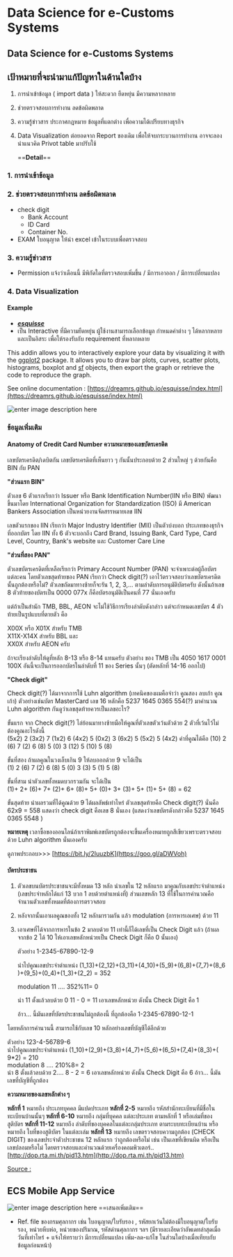 # Data Science for e-Customs Systems

## Data Science for e-Customs Systems

## เป้าหมายที่จะนำมาแก้ปัญหาในด้านใดบ้าง

1. การนำเข้าข้อมูล \( import data \) ให้สะดวก ยืดหยุ่น มีความหลากหลาย 
2. ช่วยตรวจสอบการทำงาน ลดข้อผิดพลาด
3. ความรู้ข่าวสาร ประกาศกฎหมาย ข้อมูลที่แตกต่าง เพื่อความได้เปรียบทางธุรกิจ
4. Data Visualization ต่อยอดจาก Report ของเดิม เพื่อให้จบกระบวนการทำงาน อาจจะลองนำแนวคิด Privot table มาปรับใช้

   ==**Detail**==

### 1. การนำเข้าข้อมูล

### 2. ช่วยตรวจสอบการทำงาน ลดข้อผิดพลาด

* check digit 
  * Bank Account
  * ID Card
  * Container No.
* EXAM ใบอนุญาต ให้นำ excel เข้าในระบบเพื่อตรวจสอบ

### 3. ความรู้ข่าวสาร

* Permission แจ้งว่าเดือนนี้ มีพิกัดใดที่ตรวจสอบเพิ่มขึ้น / มีการเอาออก / มีการเปลี่ยนแปลง

### 4. Data Visualization

#### Example

* [_**esquisse**_](https://github.com/dreamRs/esquisse) 
* เป็น Interactive ที่มีความยืดหยุ่น ผู้ใช้งานสามารถเลือกข้อมูล กำหนดค่าต่าง ๆ ได้หลากหลายและเป็นอิสระ เพื่อให้รองรับกับ requirement ที่หลากหลาย 

This addin allows you to interactively explore your data by visualizing it with the [ggplot2](https://github.com/tidyverse/ggplot2) package. It allows you to draw bar plots, curves, scatter plots, histograms, boxplot and [sf](https://github.com/r-spatial/sf) objects, then export the graph or retrieve the code to reproduce the graph.

See online documentation : [https://dreamrs.github.io/esquisse/index.html](https://dreamrs.github.io/esquisse/index.html)

![enter image description here](https://github.com/dreamRs/esquisse/raw/master/man/figures/esquisse.gif)

### ข้อมูลเพิ่มเติม

#### Anatomy of Credit Card Number ความหมายของเลขบัตรเครดิต

เลขบัตรเครดิต/เดบิตกัน เลขบัตรเครดิตที่เห็นยาว ๆ กันนั้นประกอบด้วย 2 ส่วนใหญ่ ๆ ด้วยกันคือ BIN กับ PAN

**"ส่วนแรก BIN"**

ตัวเลข 6 ตัวแรกเรียกว่า Issuer หรือ Bank Identification Number\(IIN หรือ BIN\) พัฒนาขึ้นมาโดย International Organization for Standardization \(ISO\) มี American Bankers Association เป็นหน่วยงานจัดสรรหมายเลข IIN

เลขตัวแรกของ IIN เรียกว่า Major Industry Identifier \(MII\) เป็นตัวบ่งบอก ประเภทของธุรกิจที่ออกบัตร โดย IIN ทั้ง 6 ตัวจะบอกถึง Card Brand, Issuing Bank, Card Type, Card Level, Country, Bank's website และ Customer Care Line

**"ส่วนที่สอง PAN"**

ตัวเลขบัตรเครดิตที่เหลือเรียกว่า Primary Account Number \(PAN\) จะจำเพาะต่อผู้ถือบัตรแต่ละคน โดยตัวเลขสุดท้ายของ PAN เรียกว่า Check digit\(?\) เอาไว้ตรวจสอบว่าเลขบัตรเครดิตนั้นถูกต้องหรือไม่? ตัวเลขถัดมาทางซ้ายก็จะรัน 1, 2, 3,... ตามลำดับการอนุมัติบัตรครับ ดังนั้นถ้าเลข 8 ตัวท้ายของบัตรเป็น 0000 077x ก็คือบัตรอนุมัติเป็นคนที่ 77 นั่นเองครับ

แต่ถ้าเป็นสำนัก TMB, BBL, AEON จะไม่ใช้วิธีการเรียงลำดับดังกล่าว แต่จะกำหนดเลขบัตร 4 ตัวท้ายเป็นรูปแบบที่ตายตัว คือ

X00X หรือ X01X สำหรับ TMB  
X11X-X14X สำหรับ BBL และ  
XX0X สำหรับ AEON ครับ

ถ้าจะเรียงลำดับให้ดูที่หลัก 8-13 หรือ 8-14 แทนครับ ตัวอย่าง ของ TMB เป็น 4050 1617 0001 100X อันนี้จะเป็นการออกบัตรในลำดับที่ 11 ของ Series นั้นๆ \(ตัดหลักที่ 14-16 ออกไป\)

**"Check digit"**

Check digit\(?\) ได้มาจากการใช้ Luhn algorithm \(เทคนิคของผมคือจำว่า คูณสอง ลบเก้า คูณเก้า\) ตัวอย่างเช่นบัตร MasterCard เลข 16 หลักคือ 5237 1645 0365 554\(?\) มาคำนวณ Luhn algorithm กันดูว่าเลขสุดท้ายควรเป็นเลขอะไร?

ขั้นแรก จาก Check digit\(?\) ไล่ย้อนมาทางซ้ายมือให้คูณที่ตัวเลขตัวเว้นตัวด้วย 2 ตัวที่เว้นไว้ไม่ต้องคูณอะไรดังนี้  
\(5x2\) 2 \(3x2\) 7 \(1x2\) 6 \(4x2\) 5 \(0x2\) 3 \(6x2\) 5 \(5x2\) 5 \(4x2\) ค่าที่คูณได้คือ \(10\) 2 \(6\) 7 \(2\) 6 \(8\) 5 \(0\) 3 \(12\) 5 \(10\) 5 \(8\)

ขั้นที่สอง ถ้าผลคูณในวงเล็บเกิน 9 ให้ลบออกด้วย 9 จะได้เป็น  
\(1\) 2 \(6\) 7 \(2\) 6 \(8\) 5 \(0\) 3 \(3\) 5 \(1\) 5 \(8\)

ขั้นที่สาม นำตัวเลขทั้งหมดบวกรวมกัน จะได้เป็น  
\(1\)+ 2+ \(6\)+ 7+ \(2\)+ 6+ \(8\)+ 5+ \(0\)+ 3+ \(3\)+ 5+ \(1\)+ 5+ \(8\) = 62

ขั้นสุดท้าย นำผลรวมที่ได้คูณด้วย 9 ได้ผลลัพธ์เท่าไหร่ ตัวเลขสุดท้ายคือ Check digit\(?\) นั่นคือ  
62x9 = 558 แสดงว่า check digit คือเลข 8 นั่นเอง \(แสดงว่าเลขบัตรดังกล่าวคือ 5237 1645 0365 5548 \)

**หมายเหตุ** เวลาซื้อของออนไลน์ถ้าเราพิมพ์เลขบัตรถูกต้องจะขึ้นเครื่องหมายถูกสีเขียวเพราะตรวจสอบด้วย Luhn algorithm นั่นเองครับ

ดูภาพประกอบ&gt;&gt;&gt; [https://bit.ly/2IuuzbK](https://goo.gl/aDWVoh)

#### บัตรประชาชน

1. ตัวเลขบนบัตรประชาชนจะมีทั้งหมด 13 หลัก นำเลขใน 12 หลักแรก มาคูณกับเลขประจำตำแหน่ง \(เลขประจำหลักได้แก่ 13 บวก 1 ลบด้วยตำแหน่งที่\) ส่วนเลขหลัก 13 ที่ใช้ในการคำนวณคือจำนวนตัวเลขทั้งหมดที่ต้องการตรวจสอบ  
2. หลังจากนั้นเอาผลคูณของทั้ง 12 หลักมารวมกัน แล้ว modulation \(การหารเอเศษ\) ด้วย 11  
3. เอาเศษที่ได้จากการหารในข้อ 2 มาลบด้วย 11 เท่านี้ก็ได้เลขที่เป็น Check Digit แล้ว \(ถ้าผลจากข้อ 2 ได้ 10 ให้เอาเลขหลักหน่วยเป็น Check Digit ก็คือ 0 นั้นเอง\)  

   ตัวอย่าง 1-2345-67890-12-9  

   นำไปคูณเลขประจำตำแหน่ง \(1_13\)+\(2_12\)+\(3_11\)+\(4_10\)+\(5_9\)+\(6_8\)+\(7_7\)+\(8_6 \)+\(9_5\)+\(0_4\)+\(1_3\)+\(2_2\) = 352  

   modulation 11 .... 352%11= 0  

   นำ 11 ตั้งแล้วลบด้วย 0 11 - 0 = 11 เอาเลขหลักหน่วย ดังนั้น Check Digit คือ 1  

   อ้าว... นี้มันเลขที่บัตรประชาชนไม่ถูกต้องนี้ ที่ถูกต้องคือ 1-2345-67890-12-1  

โดยหลักการคำนวนนี้ สามารถใช้กับเลข 10 หลักอย่างเลขที่บัญชีได้อีกด้วย

ตัวอย่าง 123-4-56789-6  
นำไปคูณเลขประจำตำแหน่ง \(1_10\)+\(2_9\)+\(3_8\)+\(4_7\)+\(5_6\)+\(6_5\)+\(7_4\)+\(8_3\)+\( 9\*2\) = 210  
modulation 8 .... 210%8= 2  
นำ 8 ตั้งแล้วลบด้วย 2.... 8 - 2 = 6 เอาเลขหลักหน่วย ดังนั้น Check Digit คือ 6 อ้าว... นี้มันเลขที่บัญชีที่ถูกต้อง

**ความหมายของเลขหลักต่าง ๆ**

**หลักที่ 1** หมายถึง ประเภทบุคคล มีแปดประเภท **หลักที่ 2-5** หมายถึง รหัสสำนักทะเบียนที่มีชื่อในทะเบียนบ้านนั้นๆ **หลักที่ 6-10** หมายถึง กลุ่มที่บุคคล แต่ละประเภท ตามหลักที่ 1 หรือเล่มที่ของสูติบัตร **หลักที่ 11-12** หมายถึง ลำดับที่ของบุคคลในแต่ละกลุ่มประเภท ตามระบบทะเบียนบ้าน หรือหมายถึง ใบที่ของสูติบัตร ในแต่ละเล่ม **หลักที่ 13** หมายถึง เลขตรวจสอบความถูกต้อง \(CHECK DIGIT\) ของเลขประจำตัวประชาชน 12 หลักแรก ว่าถูกต้องหรือไม่ เช่น เป็นเลขที่เขียนผิด หรือเป็นเลขปลอมหรือไม่ โดยตรวจสอบและคำนวณด้วยเครื่องคอมพิวเตอร์.. [http://dop.rta.mi.th/pid13.htm](http://dop.rta.mi.th/pid13.htm)

[Source :](http://musicjusk.blogspot.com/2010/04/blog-post_10.html)

## ECS Mobile App Service

![enter image description here](https://gitlab.com/yosarawut/e-library/raw/master/Document/Job/ECS/img/Screen_Shot_2562-09-09_at_09.22.42.png?inline=false) ==เสนอเพิ่มเติม==

* Ref. file ของกรมศุลกากร เช่น ใบอนุญาต/ใบรับรอง , รหัสยกเว้นไม่ต้องมีใบอนุญาต/ใบรับรอง, หน่วยหีบห่อ, หน่วยของปริมาณ, รหัสด่านศุลกากร ฯลฯ \(มีรายละเอียดว่าอัพเดทล่าสุดเมื่อวันที่เท่าไหร่ + แจ้งให้ทราบว่า มีการเปลี่ยนแปลง เพิ่ม-ลด-แก้ไข ในส่วนใดบ้างเมื่อเทียบกับข้อมูลก่อนหน้า\)

